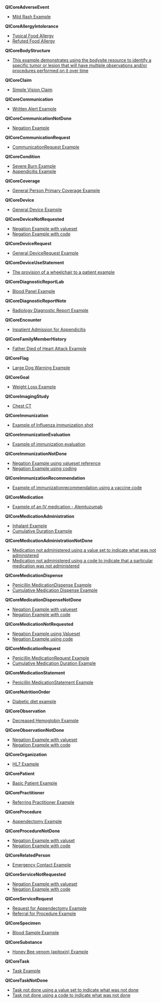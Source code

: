 


**QICoreAdverseEvent**
* [Mild Rash Example](AdverseEvent-example.html)

**QICoreAllergyIntolerance**
* [Typical Food Allergy](AllergyIntolerance-example.html)
* [Refuted Food Allergy](AllergyIntolerance-example-refuted.html)

**QICoreBodyStructure**
* [This example demonstrates using the bodysite resource to identify a specific tumor or lesion that will have multiple observations and/or procedures performed on it over time](BodyStructure-example.html)

**QICoreClaim**
* [Simple Vision Claim](Claim-example.html)

**QICoreCommunication**
* [Written Alert Example](Communication-example.html)

**QICoreCommunicationNotDone**
* [Negation Example](Communication-negation-example.html)

**QICoreCommunicationRequest**
* [CommunicationRequest Example](CommunicationRequest-example.html)

**QICoreCondition**
* [Severe Burn Example](Condition-example.html)
* [Appendicitis Example](Condition-appendicitis-example.html)

**QICoreCoverage**
* [General Person Primary Coverage Example](Coverage-example.html)

**QICoreDevice**
* [General Device Example](Device-example.html)

**QICoreDeviceNotRequested**
* [Negation Example with valueset](DeviceRequest-negation-example.html)
* [Negation Example with code](DeviceRequest-negation-with-code-example.html)

**QICoreDeviceRequest**
* [General DeviceRequest Example](DeviceRequest-example.html)

**QICoreDeviceUseStatement**
* [The provision of a wheelchair to a patient example](DeviceUseStatement-example.html)

**QICoreDiagnosticReportLab**
* [Blood Panel Example](DiagnosticReport-example.html)

**QICoreDiagnosticReportNote**
* [Radiology Diagnostic Report Example](DiagnosticReport-note-example.html)

**QICoreEncounter**
* [Inpatient Admission for Appendicitis](Encounter-example.html)

**QICoreFamilyMemberHistory**
* [Father Died of Heart Attack Example](FamilyMemberHistory-example.html)

**QICoreFlag**
* [Large Dog Warning Example](Flag-example.html)

**QICoreGoal**
* [Weight Loss Example](Goal-example.html)

**QICoreImagingStudy**
* [Chest CT](ImagingStudy-example.html)

**QICoreImmunization**
* [Example of Influenza immunization shot](Immunization-example.html)

**QICoreImmunizationEvaluation**
* [Example of immunization evaluation](ImmunizationEvaluation-example.html)

**QICoreImmunizationNotDone**
* [Negation Example using valueset reference](Immunization-negation-example.html)
* [Negation Example using coding](Immunization-negation-example-code.html)

**QICoreImmunizationRecommendation**
* [Example of immunizationrecommendation using a vaccine code](ImmunizationRecommendation-example.html)

**QICoreMedication**
* [Example of an IV medication - Alemtuzumab](Medication-example.html)

**QICoreMedicationAdministration**
* [Inhalant Example](MedicationAdministration-example.html)
* [Cumulative Duration Example](MedicationAdministration-cmd-example.html)

**QICoreMedicationAdministrationNotDone**
* [Medication not administered using a value set to indicate what was not administered](MedicationAdministration-negation-example.html)
* [Medication not administered using a code to indicate that a particular medication was not administered](MedicationAdministration-negation-with-code-example.html)

**QICoreMedicationDispense**
* [Penicillin MedicationDispense Example](MedicationDispense-example.html)
* [Cumulative Medication Dispense Example](MedicationDispense-cmd-example.html)

**QICoreMedicationDispenseNotDone**
* [Negation Example with valueset](MedicationDispense-negation-example.html)
* [Negation Example with code](MedicationDispense-negation-with-code-example.html)

**QICoreMedicationNotRequested**
* [Negation Example using Valueset](MedicationRequest-negation-example.html)
* [Negation Example using code](MedicationRequest-negation-example-code.html)

**QICoreMedicationRequest**
* [Penicillin MedicationRequest Example](MedicationRequest-example.html)
* [Cumulative Medication Duration Example](MedicationRequest-cmd-example.html)

**QICoreMedicationStatement**
* [Penicillin MedicationStatement Example](MedicationStatement-example.html)

**QICoreNutritionOrder**
* [Diabetic diet example](NutritionOrder-example.html)

**QICoreObservation**
* [Decreased Hemoglobin Example](Observation-example.html)

**QICoreObservationNotDone**
* [Negation Example with valueset](Observation-negation-example.html)
* [Negation Example with code](Observation-negation-with-code-example.html)

**QICoreOrganization**
* [HL7 Example](Organization-example.html)

**QICorePatient**
* [Basic Patient Example](Patient-example.html)

**QICorePractitioner**
* [Referring Practitioner Example](Practitioner-example.html)

**QICoreProcedure**
* [Appendectomy Example](Procedure-example.html)

**QICoreProcedureNotDone**
* [Negation Example with valuset](Procedure-negation-example.html)
* [Negation Example with code](Procedure-negation-with-code-example.html)

**QICoreRelatedPerson**
* [Emergency Contact Example](RelatedPerson-example.html)

**QICoreServiceNotRequested**
* [Negation Example with valueset](ServiceRequest-negation-example.html)
* [Negation Example with code](ServiceRequest-negation-example-code.html)

**QICoreServiceRequest**
* [Request for Appendectomy Example](ServiceRequest-example.html)
* [Referral for Procedure Example](ServiceRequest-referral-example.html)

**QICoreSpecimen**
* [Blood Sample Example](Specimen-example.html)

**QICoreSubstance**
* [Honey Bee venom (apitoxin) Example](Substance-example.html)

**QICoreTask**
* [Task Example](Task-example.html)

**QICoreTaskNotDone**
* [Task not done using a value set to indicate what was not done](Task-negation-example.html)
* [Task not done using a code to indicate what was not done](Task-negation-with-code-example.html)
